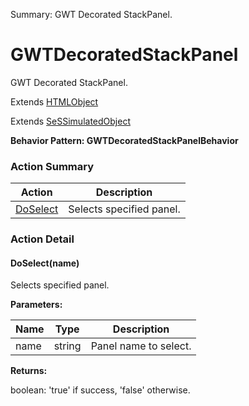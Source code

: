 Summary: GWT Decorated StackPanel.

# GWTDecoratedStackPanel

GWT Decorated StackPanel.
 
Extends [HTMLObject](HTMLObject.md)

Extends [SeSSimulatedObject](SeSSimulatedObject.md)





**Behavior Pattern: GWTDecoratedStackPanelBehavior**


<!-- ============================== property summary ========================== -->

	
<!-- ============================== action summary ========================== -->



### Action Summary

|  **Action** | **Description** | 
| ----------- | --------------- |
|	[DoSelect](#DoSelect) | Selects specified panel. |




<!-- ============================== property detail ========================== -->
	
	
<!-- ============================== action detail ========================== -->
	
### Action Detail
		
<a name="DoSelect"></a>    
#### DoSelect(name)

Selects specified panel.


**Parameters:**

|	**Name** | **Type** | **Description** |
| ---------- | -------- | --------------- |
| name | string |	Panel name to select. |




**Returns:**

boolean: 'true' if success, 'false' otherwise.



<a name="see.also.gwtdecoratedstackpanel.doselect"></a>

	

